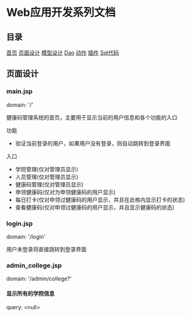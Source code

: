 # Web应用开发系列文档

## 目录

[首页](../README.md)
[页面设计](./pages.md)
[模型设计](./models.md)
[Dao](./dao.md)
[动作](./action.md)
[插件](./addin.md)
[Sql代码](./sqls.md)

## 页面设计

### main.jsp

domain: '/'

健康码管理系统的首页，主要用于显示当前的用户信息和各个功能的入口

功能
- 验证当前登录的用户，如果用户没有登录，则自动跳转到登录界面

入口
- 学院管理(仅对管理员显示)
- 人员管理(仅对管理员显示)
- 健康码管理(仅对管理员显示)
- 申领健康码(仅对为申领健康码的用户显示)
- 每日打卡(仅对申领过健康码的用户显示，并且在此格内显示打卡的状态)
- 查看健康码(仅对申领过健康码的用户显示，并且显示健康码的状态)

### login.jsp

domain: '/login'

用户未登录将直接跳转到登录界面

### admin_college.jsp

domain: '/admin/college?'

#### 显示所有的学院信息

query: \<null\>